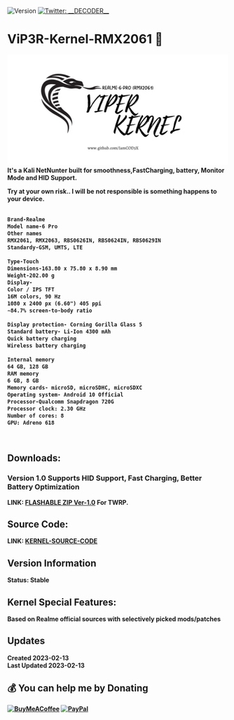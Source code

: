 ![Version](https://img.shields.io/badge/version-1.0-blue.svg?cacheSeconds=2592000)
[![Twitter: \_\_DECODER\_\_](https://img.shields.io/twitter/follow/\_\_DECODER\_\_.svg?style=social)](https://twitter.com/\_\_DECODER\_\_)


# ViP3R-Kernel-RMX2061 👋
![alt text](https://github.com/IamCOD3X/ViP3R-KERNEL-Realme-6-Pro/blob/main/Realme6-pro.png?raw=true)
  <b> It's a Kali NetNunter built for smoothness,FastCharging, battery, Monitor Mode and HID Support.
  
  Try at your own risk.. I will be not responsible is something happens to your device.
```
  
Brand-Realme
Model name-6 Pro
Other names
RMX2061, RMX2063, RBS0626IN, RBS0624IN, RBS0629IN
Standardy-GSM, UMTS, LTE

Type-Touch
Dimensions-163.80 x 75.80 x 8.90 mm
Weight-202.00 g
Display-
Color / IPS TFT
16M colors, 90 Hz
1080 x 2400 px (6.60") 405 ppi
∼84.7% screen-to-body ratio
  
Display protection- Corning Gorilla Glass 5
Standard battery- Li-Ion 4300 mAh
Quick battery charging
Wireless battery charging
 
Internal memory
64 GB, 128 GB
RAM memory
6 GB, 8 GB
Memory cards- microSD, microSDHC, microSDXC
Operating system- Android 10 Official
Processor-Qualcomm Snapdragon 720G
Processor clock: 2.30 GHz
Number of cores: 8
GPU: Adreno 618

  
```

  
## Downloads:
  ### Version 1.0 Supports HID Support, Fast Charging, Better Battery Optimization
  
  <b> LINK: [FLASHABLE ZIP Ver-1.0](https://mega.nz/file/3v5VQJII#3nHSROblCsD0VnDWCpdeinrUNWICc6yth8kMjU9YN7I) For TWRP. <br>
  
## Source Code:
  LINK: [KERNEL-SOURCE-CODE](https://github.com/pri0818/falcon_kernel_realme_RMX2061)
  
## Version Information
  Status: Stable

## Kernel Special Features: 
  Based on Realme official sources with selectively picked mods/patches

## Updates
  Created 2023-02-13 <br>
  Last Updated 2023-02-13


## 💰 You can help me by Donating
  [![BuyMeACoffee](https://img.shields.io/badge/Buy%20Me%20a%20Coffee-ffdd00?style=for-the-badge&logo=buy-me-a-coffee&logoColor=black)](https://buymeacoffee.com/iamcoder) [![PayPal](https://img.shields.io/badge/PayPal-00457C?style=for-the-badge&logo=paypal&logoColor=white)](https://paypal.me/IamCODER)
